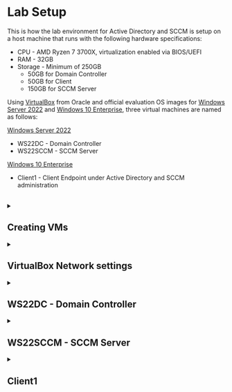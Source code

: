 <h1><b>Lab Setup</b></h1>

This is how the lab environment for Active Directory and SCCM is setup on a host machine that runs with the following hardware specifications:</br>
- CPU - AMD Ryzen 7 3700X, virtualization enabled via BIOS/UEFI
- RAM - 32GB
- Storage - Minimum of 250GB
  - 50GB for Domain Controller
  - 50GB for Client
  - 150GB for SCCM Server

Using [VirtualBox](https://www.virtualbox.org/wiki/Downloads) from Oracle and official evaluation OS images for [Windows Server 2022](https://www.microsoft.com/en-us/evalcenter/download-windows-server-2022) and [Windows 10 Enterprise](https://www.microsoft.com/en-us/evalcenter/download-windows-10-enterprise), three virtual machines are named as follows:

[Windows Server 2022](https://www.microsoft.com/en-us/evalcenter/download-windows-server-2022)
  -  WS22DC - Domain Controller
  - WS22SCCM - SCCM Server

[Windows 10 Enterprise](https://www.microsoft.com/en-us/evalcenter/download-windows-10-enterprise)
- Client1 - Client Endpoint under Active Directory and SCCM administration
</br>

<details>
  <summary><h2><b>Creating VMs</b></h2></summary>

  Create three virtual machines like so:
  
  <details>
  <summary><i>Domain Controller</i></summary>
    
  ![WS22DC 1](https://github.com/whuynhit/LabSetup/blob/main/Lab%20Setup/1%20Making%20VM/WS22DC/1.PNG)
  
  ![WS22DC 2](https://github.com/whuynhit/LabSetup/blob/main/Lab%20Setup/1%20Making%20VM/WS22DC/2.PNG)
  
  ![WS22DC 3](https://github.com/whuynhit/LabSetup/blob/main/Lab%20Setup/1%20Making%20VM/WS22DC/3.PNG)
  
  ![WS22DC 4](https://github.com/whuynhit/LabSetup/blob/main/Lab%20Setup/1%20Making%20VM/WS22DC/4.PNG)
  
  </details>

  <details>
  <summary><i>SCCM Server</i></summary>
    
  ![WS22SCCM 1](https://github.com/whuynhit/LabSetup/blob/main/Lab%20Setup/1%20Making%20VM/WS22SCCM/1.PNG)
  
  ![WS22SCCM 2](https://github.com/whuynhit/LabSetup/blob/main/Lab%20Setup/1%20Making%20VM/WS22SCCM/2.PNG)
  
  ![WS22SCCM 3](https://github.com/whuynhit/LabSetup/blob/main/Lab%20Setup/1%20Making%20VM/WS22SCCM/3.PNG)
  
  ![WS22SCCM 4](https://github.com/whuynhit/LabSetup/blob/main/Lab%20Setup/1%20Making%20VM/WS22SCCM/4.PNG)
  
  </details>

  <details>
  <summary><i>Client</i></summary>
    
  ![Client1 1](https://github.com/whuynhit/LabSetup/blob/main/Lab%20Setup/1%20Making%20VM/Client1/1.PNG)
  
  ![Client1 2](https://github.com/whuynhit/LabSetup/blob/main/Lab%20Setup/1%20Making%20VM/Client1/2.PNG)
  
  ![Client1 3](https://github.com/whuynhit/LabSetup/blob/main/Lab%20Setup/1%20Making%20VM/Client1/3.PNG)
  
  ![Client1 4](https://github.com/whuynhit/LabSetup/blob/main/Lab%20Setup/1%20Making%20VM/Client1/4.PNG)
  
  </details>
  
</details>

<details>
  <summary><h2><b>VirtualBox Network settings</b></h2></summary>
  In Virtual Box, set the 1st network adapter attached to "NAT" for the Domain Controller VM
  
  ![1st Machines](https://github.com/whuynhit/LabSetup/blob/main/Lab%20Setup/2%20VM%20Network%20Settings/1.PNG)

  For the 2nd network adapter on the Domain Controller, attach to "Internal Network" and name it however you wish
  ![2nd](https://github.com/whuynhit/LabSetup/blob/main/Lab%20Setup/2%20VM%20Network%20Settings/2.PNG)

  For the SCCM Server and Client VMs, attach the 1st network adapters to the "Internal Network" that was just created

  Both the SCCM Server and Client VMs will access the internet through the Domain Controller, with the Domain controller serving as DHCP and DNS Server
  
</details>

<details>
  <summary><h2><b>WS22DC - Domain Controller</b></h2></summary>
  Mount the OS image
  
  ![WS22DC](https://github.com/whuynhit/LabSetup/blob/main/Lab%20Setup/3%20Installing%20and%20Setting%20up%20WS22DC/1.PNG) </br>
  Next
  ![WS22DC](https://github.com/whuynhit/LabSetup/blob/main/Lab%20Setup/3%20Installing%20and%20Setting%20up%20WS22DC/2.png)
  Install Now
  ![WS22DC](https://github.com/whuynhit/LabSetup/blob/main/Lab%20Setup/3%20Installing%20and%20Setting%20up%20WS22DC/3.png)
  Select Standard Evaluation (Desktop Experience)
  ![WS22DC](https://github.com/whuynhit/LabSetup/blob/main/Lab%20Setup/3%20Installing%20and%20Setting%20up%20WS22DC/4.png)
  Accept license terms
  ![WS22DC](https://github.com/whuynhit/LabSetup/blob/main/Lab%20Setup/3%20Installing%20and%20Setting%20up%20WS22DC/5.png)
  Select Custom Install
  ![WS22DC](https://github.com/whuynhit/LabSetup/blob/main/Lab%20Setup/3%20Installing%20and%20Setting%20up%20WS22DC/6.png)
  Next
  ![WS22DC](https://github.com/whuynhit/LabSetup/blob/main/Lab%20Setup/3%20Installing%20and%20Setting%20up%20WS22DC/7.png)
  ![WS22DC](https://github.com/whuynhit/LabSetup/blob/main/Lab%20Setup/3%20Installing%20and%20Setting%20up%20WS22DC/8.png)
  Using "Password1", but you may choose any simple password for lab environment
  ![WS22DC](https://github.com/whuynhit/LabSetup/blob/main/Lab%20Setup/3%20Installing%20and%20Setting%20up%20WS22DC/9.png)
  Login with "Password1"
  ![WS22DC](https://github.com/whuynhit/LabSetup/blob/main/Lab%20Setup/3%20Installing%20and%20Setting%20up%20WS22DC/10.png)
  Open Settings>Network & Internet, Select "Change adapter options" </br>
  Leave one of the network adapters to default, and rename one to "Internal" </br>
  Open properties window for the "Internal" adapter, and select Internet Protocol Version 4 </br>
  Assign it with the following:</br>
  IP address: 192.168.0.1 </br>
  Subnet mask: 255.255.255.0 </br>
  Default gateway: -blank- </br>
  Preferred DNS Server: 127.0.0.1 </br>
  Click OK
  ![WS22DC](https://github.com/whuynhit/LabSetup/blob/main/Lab%20Setup/3%20Installing%20and%20Setting%20up%20WS22DC/11.png)
  ![WS22DC](https://github.com/whuynhit/LabSetup/blob/main/Lab%20Setup/3%20Installing%20and%20Setting%20up%20WS22DC/12.png)
  In Settings>System>About, click "Rename PC" </br>
  Rename PC so that it can be identified as a Domain Controller </br>
  Restart now </br>
  ![WS22DC](https://github.com/whuynhit/LabSetup/blob/main/Lab%20Setup/3%20Installing%20and%20Setting%20up%20WS22DC/13.png)
  Click "Add roles and features" </br>
  Next </br>
  Continue with "Role-based or feature-based Installation" </br>
  ![WS22DC](https://github.com/whuynhit/LabSetup/blob/main/Lab%20Setup/3%20Installing%20and%20Setting%20up%20WS22DC/14.png)
  Continue with currently selected server from server pool
  ![WS22DC](https://github.com/whuynhit/LabSetup/blob/main/Lab%20Setup/3%20Installing%20and%20Setting%20up%20WS22DC/15.png)
  
  ![WS22DC](https://github.com/whuynhit/LabSetup/blob/main/Lab%20Setup/3%20Installing%20and%20Setting%20up%20WS22DC/16.png)
  Select the following features: </br>
  Active Directory Domain Services </br>
  DHCP Server </br>
  DNS Server </br>
  Remote Access </br>
  </br>
  Then click Next </br>
  ![WS22DC](https://github.com/whuynhit/LabSetup/blob/main/Lab%20Setup/3%20Installing%20and%20Setting%20up%20WS22DC/17.png)
  Select "Direct Access and VPN (RAS)" and "Routing" and continue
  ![WS22DC](https://github.com/whuynhit/LabSetup/blob/main/Lab%20Setup/3%20Installing%20and%20Setting%20up%20WS22DC/18.png)
  Confirm, install, and wait for completion.
  ![WS22DC](https://github.com/whuynhit/LabSetup/blob/main/Lab%20Setup/3%20Installing%20and%20Setting%20up%20WS22DC/19.png)
  
  ![WS22DC](https://github.com/whuynhit/LabSetup/blob/main/Lab%20Setup/3%20Installing%20and%20Setting%20up%20WS22DC/20.png)
  In the Server Manager, click the flag and select "Promote this server to Domain Controller"
  ![WS22DC](https://github.com/whuynhit/LabSetup/blob/main/Lab%20Setup/3%20Installing%20and%20Setting%20up%20WS22DC/21.png)
  Select "Add a new forest" and name your root domain
  ![WS22DC](https://github.com/whuynhit/LabSetup/blob/main/Lab%20Setup/3%20Installing%20and%20Setting%20up%20WS22DC/22.png)
  Proceed with the following options as with the screenshot below and use a simple password like "Password1" for DSRM password
  ![WS22DC](https://github.com/whuynhit/LabSetup/blob/main/Lab%20Setup/3%20Installing%20and%20Setting%20up%20WS22DC/23.png)
  Make sure DNS Delegation is unchecked and click Next
  ![WS22DC](https://github.com/whuynhit/LabSetup/blob/main/Lab%20Setup/3%20Installing%20and%20Setting%20up%20WS22DC/24.png)
  Pass the prerequisites check and install
  ![WS22DC](https://github.com/whuynhit/LabSetup/blob/main/Lab%20Setup/3%20Installing%20and%20Setting%20up%20WS22DC/25.png)
  In the Server Manager, go to Tools > Active Directory Users and Computers </br>
  In your domain, create a new Admins Organizational Unit (OU) </br>
  ![WS22DC](https://github.com/whuynhit/LabSetup/blob/main/Lab%20Setup/3%20Installing%20and%20Setting%20up%20WS22DC/26.png)
  Under the new OU, create a new user object
  ![WS22DC](https://github.com/whuynhit/LabSetup/blob/main/Lab%20Setup/3%20Installing%20and%20Setting%20up%20WS22DC/27.png)
  Set a simple password like "Password1" for the new user
  ![WS22DC](https://github.com/whuynhit/LabSetup/blob/main/Lab%20Setup/3%20Installing%20and%20Setting%20up%20WS22DC/28.png)
  
  ![WS22DC](https://github.com/whuynhit/LabSetup/blob/main/Lab%20Setup/3%20Installing%20and%20Setting%20up%20WS22DC/29.png)
  Open properties window of the newly created user and navigate to the "Members of" tab and click "Add..."
  ![WS22DC](https://github.com/whuynhit/LabSetup/blob/main/Lab%20Setup/3%20Installing%20and%20Setting%20up%20WS22DC/30.png)
  Type "Domain Admins" and click "Check Names", click OK
  ![WS22DC](https://github.com/whuynhit/LabSetup/blob/main/Lab%20Setup/3%20Installing%20and%20Setting%20up%20WS22DC/31.png)
  
  ![WS22DC](https://github.com/whuynhit/LabSetup/blob/main/Lab%20Setup/3%20Installing%20and%20Setting%20up%20WS22DC/32.png)
  Log Out and sign in with the newly created admin user account
  ![WS22DC](https://github.com/whuynhit/LabSetup/blob/main/Lab%20Setup/3%20Installing%20and%20Setting%20up%20WS22DC/33.png)
  In the Server Manager, go to Tools > Routing and Remote Access </br>
  Right click the local server and select "Configure and Enable Routing and Remote Access"
  ![WS22DC](https://github.com/whuynhit/LabSetup/blob/main/Lab%20Setup/3%20Installing%20and%20Setting%20up%20WS22DC/34.png)
  Setup Wizard should open up and click "Next"
  ![WS22DC](https://github.com/whuynhit/LabSetup/blob/main/Lab%20Setup/3%20Installing%20and%20Setting%20up%20WS22DC/35.png)
  Select "Network Address Translation (NAT)" and click Next
  ![WS22DC](https://github.com/whuynhit/LabSetup/blob/main/Lab%20Setup/3%20Installing%20and%20Setting%20up%20WS22DC/36.png)
  Select the interface that is the dynamically assigned an IP address to access the internet </br>
  In this case it's the one named "Ethernet" </br>
  Click Next and then Finish </br>
  ![WS22DC](https://github.com/whuynhit/LabSetup/blob/main/Lab%20Setup/3%20Installing%20and%20Setting%20up%20WS22DC/37.png)
  In the Server Manager, go to Tools > DHCP </br>
  Expand the domain and under IPv4, right click and select "New Scope..." and click Next </br>
  Name your IPv4 address scope </br>
  ![WS22DC](https://github.com/whuynhit/LabSetup/blob/main/Lab%20Setup/3%20Installing%20and%20Setting%20up%20WS22DC/38.png)
  Define your IPv4 address scope and subnet mask </br>
  Click Next </br>
  Skip ip address Exclusions and Lease Duration </br>
  Select "Configure these DHCP options now"
  ![WS22DC](https://github.com/whuynhit/LabSetup/blob/main/Lab%20Setup/3%20Installing%20and%20Setting%20up%20WS22DC/39.png)
  Add the statically assigned IPv4 address for the Internal network adapter as the Router (Default Gateway)
  ![WS22DC](https://github.com/whuynhit/LabSetup/blob/main/Lab%20Setup/3%20Installing%20and%20Setting%20up%20WS22DC/40.png)
  Active this scope now
  ![WS22DC](https://github.com/whuynhit/LabSetup/blob/main/Lab%20Setup/3%20Installing%20and%20Setting%20up%20WS22DC/41.png)
  Finish
  ![WS22DC](https://github.com/whuynhit/LabSetup/blob/main/Lab%20Setup/3%20Installing%20and%20Setting%20up%20WS22DC/42.png)
  In IPv4 Server Options, make sure Router is checked and and the IPv4 address of the internal interface has been added 
  ![WS22DC](https://github.com/whuynhit/LabSetup/blob/main/Lab%20Setup/3%20Installing%20and%20Setting%20up%20WS22DC/43.png)
    
</details>

<details>
  <summary><h2><b>WS22SCCM - SCCM Server</b></h2></summary>
  After following the same steps as the domain controller in mounting the OS image and finish installing Windows Server 2022, </br>
  Open Settings>Network & Internet, Select "Change adapter options" </br>
  Open properties window for the "Ethernet" adapter, and select Internet Protocol Version 4 </br>
  Assign it with the following:</br>
  IP address: 192.168.0.2 </br>
  Subnet mask: 255.255.255.0 </br>
  Default gateway: 192.168.0.1 </br>
  Preferred DNS Server: 192.168.0.1 </br>
  Click OK

  ![WS22SCCM](https://github.com/whuynhit/LabSetup/blob/main/Lab%20Setup/3c%20Installing%20and%20Setting%20up%20WS22SCCM/1.png)
  Open Settings>System>About and clicking "Rename this PC (Advanced)" under Related Settings should open System Properties</br>
  In the System Properties window, click "Change..." should open the Computer Name/Domain Change window that will allow you to change the PC name and join the client PC to a domain using domain administrator credentials </br>
  ![WS22SCCM](https://github.com/whuynhit/LabSetup/blob/main/Lab%20Setup/3c%20Installing%20and%20Setting%20up%20WS22SCCM/2.png)
  Computer name changed and domain joined
  ![WS22SCCM](https://github.com/whuynhit/LabSetup/blob/main/Lab%20Setup/3c%20Installing%20and%20Setting%20up%20WS22SCCM/3.png)

  <details>
  <summary>Installing Windows Assessment and Deployment Kit</summary>
    
  ![ADK](https://github.com/whuynhit/LabSetup/blob/main/Lab%20Setup/3c%20Installing%20and%20Setting%20up%20WS22SCCM/Installing%20ADK/1.png)
  ![ADK](https://github.com/whuynhit/LabSetup/blob/main/Lab%20Setup/3c%20Installing%20and%20Setting%20up%20WS22SCCM/Installing%20ADK/2.png)
  ![ADK](https://github.com/whuynhit/LabSetup/blob/main/Lab%20Setup/3c%20Installing%20and%20Setting%20up%20WS22SCCM/Installing%20ADK/3.png)  
  
  </details>

  <details>
  <summary>Creating the System Management Container</summary>
    
  ![SMC]()
  ![SMC]()
  ![SMC]()  
  
  </details>

  <details>
  <summary>Creating Service Accounts</summary>
    
  ![SVC]()
  ![SVC]()
  ![SVC]()  
  
  </details>

  <details>
  <summary>Extending Active Directory Schema</summary>
    
  ![Extd]()
  ![Extd]()
  ![Extd]()  
  
  </details>

  <details>
  <summary>Configure Windows Firewall with Group Policy for SCCM</summary>
    
  ![Extd]()
  ![Extd]()
  ![Extd]()  
  
  </details>

  <details>
  <summary>Installing SQL Server</summary>
    
  ![SQLS]()
  ![SQLS]()
  ![SQLS]()  
  
  </details>

  <details>
  <summary>Installing the SCCM Dependent Server Roles</summary>
    
  ![SR]()
  ![SR]()
  ![SR]()  
  
  </details>

  <details>
  <summary>Installing SCCM </summary>
    
  ![SCCM]()
  ![SCCM]()
  ![SCCM]()  
  
  </details>
  
</details>

<details>
  <summary><h2><b>Client1</b></h2></summary>
  Mount the OS image
  
  ![Client1](https://github.com/whuynhit/LabSetup/blob/main/Lab%20Setup/3b%20Installing%20and%20Setting%20up%20Client1/1.PNG) </br>
  Next
  ![Client1](https://github.com/whuynhit/LabSetup/blob/main/Lab%20Setup/3b%20Installing%20and%20Setting%20up%20Client1/2.png)
  Install Now
  ![Client1](https://github.com/whuynhit/LabSetup/blob/main/Lab%20Setup/3b%20Installing%20and%20Setting%20up%20Client1/3.png)
  
  ![Client1](https://github.com/whuynhit/LabSetup/blob/main/Lab%20Setup/3b%20Installing%20and%20Setting%20up%20Client1/4.png)
  Accept license terms
  ![Client1](https://github.com/whuynhit/LabSetup/blob/main/Lab%20Setup/3b%20Installing%20and%20Setting%20up%20Client1/5.png)
  Select Custom Install
  ![Client1](https://github.com/whuynhit/LabSetup/blob/main/Lab%20Setup/3b%20Installing%20and%20Setting%20up%20Client1/6.png)
  Next
  ![Client1](https://github.com/whuynhit/LabSetup/blob/main/Lab%20Setup/3b%20Installing%20and%20Setting%20up%20Client1/7.png)
  
  ![Client1](https://github.com/whuynhit/LabSetup/blob/main/Lab%20Setup/3b%20Installing%20and%20Setting%20up%20Client1/8.png)
  Select a region and click "Yes"
  ![Client1](https://github.com/whuynhit/LabSetup/blob/main/Lab%20Setup/3b%20Installing%20and%20Setting%20up%20Client1/9.png)
  Select a keyboard layout and click "Yes"
  ![Client1](https://github.com/whuynhit/LabSetup/blob/main/Lab%20Setup/3b%20Installing%20and%20Setting%20up%20Client1/10.png)
  Click "I don't have internet"
  ![Client1](https://github.com/whuynhit/LabSetup/blob/main/Lab%20Setup/3b%20Installing%20and%20Setting%20up%20Client1/11.png)
  Continue with limited setup
  ![Client1](https://github.com/whuynhit/LabSetup/blob/main/Lab%20Setup/3b%20Installing%20and%20Setting%20up%20Client1/12.png)
  Type in any username
  ![Client1](https://github.com/whuynhit/LabSetup/blob/main/Lab%20Setup/3b%20Installing%20and%20Setting%20up%20Client1/13.png)
  ![Client1](https://github.com/whuynhit/LabSetup/blob/main/Lab%20Setup/3b%20Installing%20and%20Setting%20up%20Client1/14.png)
  You may proceed without a password
  ![Client1](https://github.com/whuynhit/LabSetup/blob/main/Lab%20Setup/3b%20Installing%20and%20Setting%20up%20Client1/15.png)
  You may proceed with or without changing any privacy settings
  ![Client1](https://github.com/whuynhit/LabSetup/blob/main/Lab%20Setup/3b%20Installing%20and%20Setting%20up%20Client1/16.png)
  You may select "Accept" or "Not now"
  ![Client1](https://github.com/whuynhit/LabSetup/blob/main/Lab%20Setup/3b%20Installing%20and%20Setting%20up%20Client1/17.png)
  Wait for set up to finish
  ![Client1](https://github.com/whuynhit/LabSetup/blob/main/Lab%20Setup/3b%20Installing%20and%20Setting%20up%20Client1/18.png)
  Open Settings>System>About and clicking "Rename this PC (Advanced)" under Related Settings should open System Properties</br>
  In the System Properties window, click "Change..." should open the Computer Name/Domain Change window that will allow you to change the PC name and join the client PC to a domain using domain user/administrator credentials </br>
  ![Client1](https://github.com/whuynhit/LabSetup/blob/main/Lab%20Setup/3b%20Installing%20and%20Setting%20up%20Client1/19.png)
  Success and done!
  ![Client1](https://github.com/whuynhit/LabSetup/blob/main/Lab%20Setup/3b%20Installing%20and%20Setting%20up%20Client1/20.png)
  ![Client1](https://github.com/whuynhit/LabSetup/blob/main/Lab%20Setup/3b%20Installing%20and%20Setting%20up%20Client1/21.png)
  
</details>
